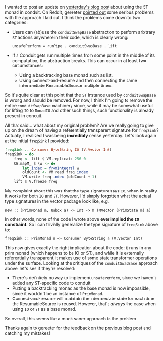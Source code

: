 I wanted to post an update on [yesterday's blog
post](http://www.yesodweb.com/blog/2014/01/st-monad-conduit) about using the ST
monad in conduit. On Reddit, gereeter [pointed
out](http://www.reddit.com/r/haskell/comments/1vcvxe/the_st_monad_and_conduit/cer0l4l)
some serious problems with the approach I laid out. I think the problems come
down to two categories:

*   Users can (ab)use the `conduitSwapBase` abstraction to perform arbitrary `ST` actions anywhere in their code, which is clearly wrong:

        unsafePerform = runPipe . conduitSwapBase . lift

*   If a Conduit gets run multiple times from some point in the middle of its computation, the abstraction breaks. This can occur in at least two circumstances:

    * Using a backtracking base monad such as list.
    * Using connect-and-resume and then connecting the same intermediate ResumableSource multiple times.

So it's quite clear at this point that the `ST` instance used by `conduitSwapBase` is wrong and should be removed. For now, I think I'm going to remove the entire `conduitSwapBase` machinery since, while it may be somewhat useful for lifting `IO` to `MonadIO` and other such things, such functionality is already present in conduit.

All that said... what about my original problem? Are we really going to give up on the dream of having a referentially transparent signature for `freqSink`? Actually, I realized I was being __incredibly__ dense yesterday. Let's look again at the initial `freqSink` I provided:

```haskell
freqSink :: Consumer ByteString IO (V.Vector Int)
freqSink = do
    freq <- lift $ VM.replicate 256 0
    CB.mapM_ $ \w -> do
        let index = fromIntegral w
        oldCount <- VM.read freq index
        VM.write freq index (oldCount + 1)
    lift $ V.freeze freq
```

My complaint about this was that the type signature says `IO`, when in reality it works for both `IO` and `ST`. However, I'd simply forgotten what the actual type signatures in the vector package look like, e.g.:

    new :: (PrimMonad m, Unbox a) => Int -> m (MVector (PrimState m) a)

In other words, none of the code I wrote above __ever implied the `IO` constraint__. So I can trivially generalize the type signature of `freqSink` above to:

    freqSink :: PrimMonad m => Consumer ByteString m (V.Vector Int)

This now gives exactly the right implication about the code: it runs in any prim monad (which happens to be IO or ST), and while it is externally referentially transparent, it makes use of some state transformer operations under the surface. Looking at the critiques of the `conduitSwapBase` approach above, let's see if they're resolved:

* There's definitely no way to implement `unsafePerform`, since we haven't added any ST-specific code to conduit!
* Putting a backtracking monad as the base monad is now impossible, since it wouldn't be an instance of `PrimMonad`.
* Connect-and-resume will maintain the intermediate state for each time the ResumableSource is reused. However, that's *always* the case when using `IO` or `ST` as a base monad.

So overall, this seems like a much saner approach to the problem.

Thanks again to gereeter for the feedback on the previous blog post and catching my mistakes!
